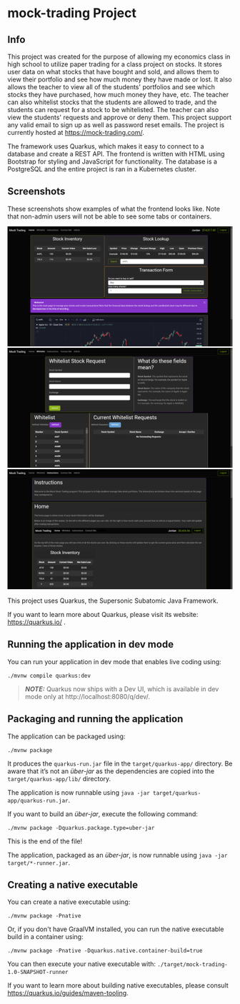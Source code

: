 # mock-trading Project

## Info

This project was created for the purpose of allowing my economics class in high school to utilize paper trading for a class project on stocks. It stores user data on what stocks that have bought and sold, and allows them to view their portfolio and see how much money they have made or lost. It also allows the teacher to view all of the students' portfolios and see which stocks they have purchased, how much money they have, etc. The teacher can also whitelist stocks that the students are allowed to trade, and the students can request for a stock to be whitelisted. The teacher can also view the students' requests and approve or deny them. This project support any valid email to sign up as well as password reset emails. The project is currently hosted at https://mock-trading.com/.

The framework uses Quarkus, which makes it easy to connect to a database and create a REST API. The frontend is written with HTML using Bootstrap for styling and JavaScript for functionality. The database is a PostgreSQL and the entire project is ran in a Kubernetes cluster.

## Screenshots

These screenshots show examples of what the frontend looks like. Note that non-admin users will not be able to see some tabs or containers.

![Screenshot of home page](./src/main/resources/META-INF/resources/images/home-page.png)
![Screenshot of whitelist page](./src/main/resources/META-INF/resources/images/whitelist-page.png)
![Screenshot of instruction page](./src/main/resources/META-INF/resources/images/instructions-page.png)

This project uses Quarkus, the Supersonic Subatomic Java Framework.

If you want to learn more about Quarkus, please visit its website: https://quarkus.io/ .

## Running the application in dev mode

You can run your application in dev mode that enables live coding using:

```shell script
./mvnw compile quarkus:dev
```

> **_NOTE:_**  Quarkus now ships with a Dev UI, which is available in dev mode only at http://localhost:8080/q/dev/.

## Packaging and running the application

The application can be packaged using:

```shell script
./mvnw package
```

It produces the `quarkus-run.jar` file in the `target/quarkus-app/` directory. Be aware that it’s not an _über-jar_ as
the dependencies are copied into the `target/quarkus-app/lib/` directory.

The application is now runnable using `java -jar target/quarkus-app/quarkus-run.jar`.

If you want to build an _über-jar_, execute the following command:

```shell script
./mvnw package -Dquarkus.package.type=uber-jar
```

This is the end of the file!

The application, packaged as an _über-jar_, is now runnable using `java -jar target/*-runner.jar`.

## Creating a native executable

You can create a native executable using:

```shell script
./mvnw package -Pnative
```

Or, if you don't have GraalVM installed, you can run the native executable build in a container using:

```shell script
./mvnw package -Pnative -Dquarkus.native.container-build=true
```

You can then execute your native executable with: `./target/mock-trading-1.0-SNAPSHOT-runner`

If you want to learn more about building native executables, please consult https://quarkus.io/guides/maven-tooling.
